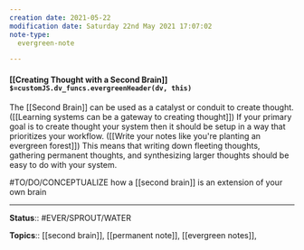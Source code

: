 ```yaml
---
creation date: 2021-05-22
modification date: Saturday 22nd May 2021 17:07:02
note-type: 
  evergreen-note

---
```


#### [[Creating Thought with a Second Brain]] `$=customJS.dv_funcs.evergreenHeader(dv, this)`



The [[Second Brain]] can be used as a catalyst or conduit to create thought.([[Learning systems can be a gateway to creating thought]]) If your primary goal is to create thought your system then it should be setup in a way that prioritizes your workflow. ([[Write your notes like you're planting an evergreen forest]]) This means that writing down fleeting thoughts, gathering permanent thoughts, and synthesizing larger thoughts should be easy to do with your system. 

#TO/DO/CONCEPTUALIZE how a [[second brain]] is an extension of your own brain

---

**Status**:: #EVER/SPROUT/WATER  

**Topics**::  [[second brain]], [[permanent note]], [[evergreen notes]],  
